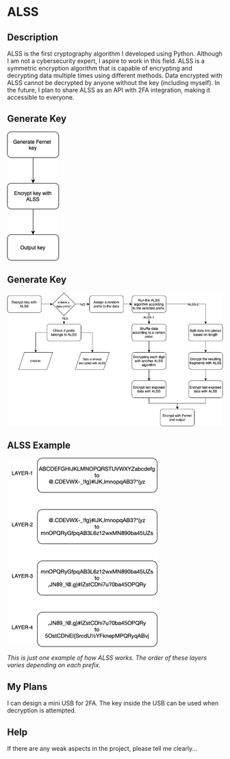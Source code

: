 # ALSS

## Description

ALSS is the first cryptography algorithm I developed using Python. Although I am not a cybersecurity expert, I aspire to work in this field. ALSS is a symmetric encryption algorithm that is capable of encrypting and decrypting data multiple times using different methods. Data encrypted with ALSS cannot be decrypted by anyone without the key (including myself). In the future, I plan to share ALSS as an API with 2FA integration, making it accessible to everyone.

## Generate Key

![Kriptografi Akışı](Images/GenKey.png)

## Generate Key

![Kriptografi Akışı](Images/MainBlok.png)

## ALSS Example

![Kriptografi Akışı](Images/Example.png)

*This is just one example of how ALSS works. The order of these layers varies depending on each prefix.*

## My Plans
I can design a mini USB for 2FA. The key inside the USB can be used when decryption is attempted.
## Help
If there are any weak aspects in the project, please tell me clearly...



